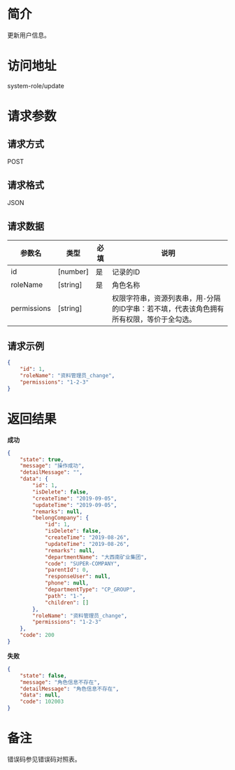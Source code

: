 # 简介
更新用户信息。

# 访问地址
system-role/update

# 请求参数

## 请求方式
POST

## 请求格式
JSON

## 请求数据
|参数名|类型|必填|说明|
|-|-|-|-|
|id|[number]|是|记录的ID|
|roleName|[string]|是|角色名称|
|permissions|[string]||权限字符串，资源列表串，用`-`分隔的ID字串：若不填，代表该角色拥有所有权限，等价于全勾选。|
## 请求示例
```json
{
	"id": 1,
    "roleName": "资料管理员_change",
    "permissions": "1-2-3"
}
```

# 返回结果
**成功**
```json
{
    "state": true,
    "message": "操作成功",
    "detailMessage": "",
    "data": {
        "id": 1,
        "isDelete": false,
        "createTime": "2019-09-05",
        "updateTime": "2019-09-05",
        "remarks": null,
        "belongCompany": {
            "id": 1,
            "isDelete": false,
            "createTime": "2019-08-26",
            "updateTime": "2019-08-26",
            "remarks": null,
            "departmentName": "大西南矿业集团",
            "code": "SUPER-COMPANY",
            "parentId": 0,
            "responseUser": null,
            "phone": null,
            "departmentType": "CP_GROUP",
            "path": "1-",
            "children": []
        },
        "roleName": "资料管理员_change",
        "permissions": "1-2-3"
    },
    "code": 200
}
```

**失败**
```json
{
    "state": false,
    "message": "角色信息不存在",
    "detailMessage": "角色信息不存在",
    "data": null,
    "code": 102003
}
```

# 备注
错误码参见错误码对照表。